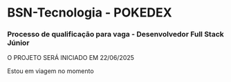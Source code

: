 # BSN-Tecnologia - POKEDEX
### Processo de qualificação para vaga - Desenvolvedor Full Stack Júnior

O PROJETO SERÁ INICIADO EM 22/06/2025

Estou em viagem no momento
